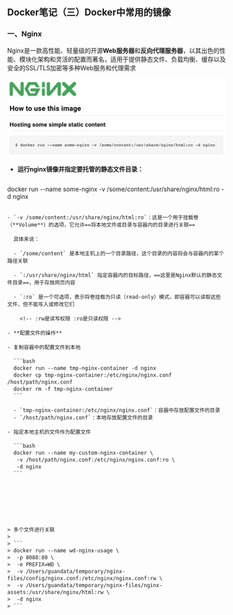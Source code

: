 ## Docker笔记（三）Docker中常用的镜像

### 一、Nginx

Nginx是一款高性能、轻量级的开源**Web服务器**和**反向代理服务器**，以其出色的性能、模块化架构和灵活的配置而著名，适用于提供静态文件、负载均衡、缓存以及安全的SSL/TLS加密等多种Web服务和代理需求

<img src="https://raw.githubusercontent.com/wanglufei561/picture_repo/master/assets/image-20230914090352281.png" alt="image-20230914090352281" style="zoom:50%;" />

- **运行nginx镜像并指定要托管的静态文件目录：**

  ```bash
docker run --name some-nginx -v /some/content:/usr/share/nginx/html:ro -d nginx
  ```
  
  - `-v /some/content:/usr/share/nginx/html:ro`：这是一个用于挂载卷（**Volume**）的选项，它允许==将本地文件或目录与容器内的目录进行关联==

    具体来说：

    - `/some/content` 是本地主机上的一个目录路径，这个目录的内容将会与容器内的某个路径关联
  
    - `:/usr/share/nginx/html` 指定容器内的目标路径，==这里是Nginx默认的静态文件目录==，用于存放网页内容
  
    - `:ro` 是一个可选项，表示将卷挂载为只读（read-only）模式，即容器可以读取这些文件，但不能写入或修改它们
  
      <!-- :rw是读写权限 :ro是只读权限 -->
  
- **配置文件的操作**

  - 复制容器中的配置文件到本地

    ```bash
    docker run --name tmp-nginx-container -d nginx
    docker cp tmp-nginx-container:/etc/nginx/nginx.conf /host/path/nginx.conf
    docker rm -f tmp-nginx-container
    ```

    - `tmp-nginx-container:/etc/nginx/nginx.conf`：容器中存放配置文件的目录
    - `/host/path/nginx.conf`：本地存放配置文件的目录

  - 指定本地主机的文件作为配置文件

    ```bash
    docker run --name my-custom-nginx-container \
     -v /host/path/nginx.conf:/etc/nginx/nginx.conf:ro \
     -d nginx
    ```







> 多个文件进行关联
>
> ```
> docker run --name wd-nginx-usage \
>  -p 8088:80 \
>  -e PREFIX=WD \
>  -v /Users/guandata/temporary/nginx-files/config/nginx.conf:/etc/nginx/nginx.conf:rw \
>  -v /Users/guandata/temporary/nginx-files/nginx-assets:/usr/share/nginx/html:rw \
>  -d nginx
> ```